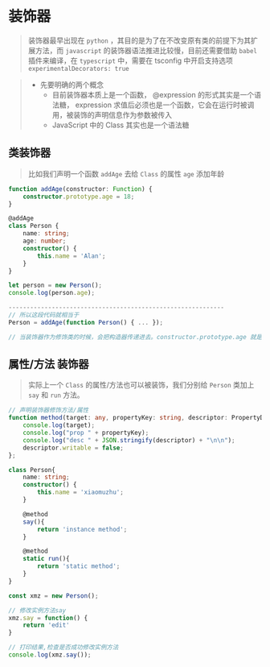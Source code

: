 # 装饰器
> 装饰器最早出现在 `python` ，其目的是为了在不改变原有类的前提下为其扩展方法，而 `javascript` 的装饰器语法推进比较慢，目前还需要借助 `babel` 插件来编译，在 `typescript` 中，需要在 tsconfig 中开启支持选项 `experimentalDecorators: true`  

> - 先要明确的两个概念
>   - 目前装饰器本质上是一个函数， @expression 的形式其实是一个语法糖， expression 求值后必须也是一个函数，它会在运行时被调用，被装饰的声明信息作为参数被传入
>   - JavaScript 中的 Class 其实也是一个语法糖

## 类装饰器
> 比如我们声明一个函数 `addAge` 去给 `Class` 的属性 `age` 添加年龄

```ts
function addAge(constructor: Function) {
    constructor.prototype.age = 18;
}

@addAge
class Person {
    name: string;
    age: number;
    constructor() {
        this.name = 'Alan';
    }
}

let person = new Person();
console.log(person.age);

------------------------------------------------------------
// 所以这段代码就相当于
Person = addAge(function Person() { ... });

// 当装饰器作为修饰类的时候，会把构造器传递进去。constructor.prototype.age 就是每一个实例化对象上面添加一个 age 值
```

## 属性/方法 装饰器
> 实际上一个 `Class` 的属性/方法也可以被装饰，我们分别给 `Person` 类加上 `say` 和 `run` 方法。

```ts
// 声明装饰器修饰方法/属性
function method(target: any, propertyKey: string, descriptor: PropertyDescriptor) {
    console.log(target);
    console.log("prop " + propertyKey);
    console.log("desc " + JSON.stringify(descriptor) + "\n\n");
    descriptor.writable = false;
};

class Person{
    name: string;
    constructor() {
        this.name = 'xiaomuzhu';
    }

    @method
    say(){
        return 'instance method';
    }

    @method
    static run(){
        return 'static method';
    }
}

const xmz = new Person();

// 修改实例方法say
xmz.say = function() {
    return 'edit'
}

// 打印结果,检查是否成功修改实例方法
console.log(xmz.say());
```